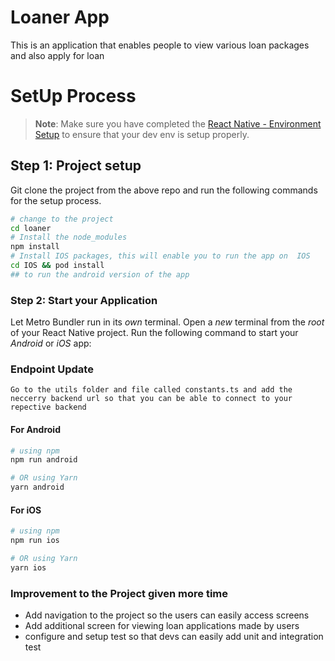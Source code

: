 # Loaner App

This is an application that enables people to view various loan packages and also apply for loan

# SetUp Process

> **Note**: Make sure you have completed the [React Native - Environment Setup](https://reactnative.dev/docs/environment-setup) to ensure that your dev env is setup properly.

## Step 1: Project setup

Git clone the project from the above repo and run the following commands for the setup process.

```bash
# change to the project
cd loaner
# Install the node_modules
npm install
# Install IOS packages, this will enable you to run the app on  IOS
cd IOS && pod install
## to run the android version of the app
```

### Step 2: Start your Application

Let Metro Bundler run in its _own_ terminal. Open a _new_ terminal from the _root_ of your React Native project. Run the following command to start your _Android_ or _iOS_ app:

### Endpoint Update

```
Go to the utils folder and file called constants.ts and add the neccerry backend url so that you can be able to connect to your repective backend

```

#### For Android

```bash
# using npm
npm run android

# OR using Yarn
yarn android
```

#### For iOS

```bash
# using npm
npm run ios

# OR using Yarn
yarn ios
```

### Improvement to the Project given more time

-   Add navigation to the project so the users can easily access screens
-   Add additional screen for viewing loan applications made by users
-   configure and setup test so that devs can easily add unit and integration test
